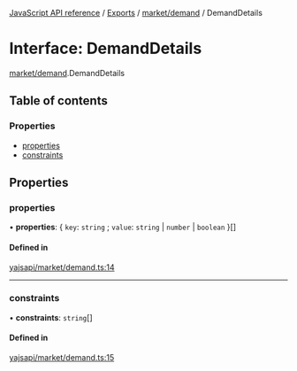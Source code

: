 [JavaScript API reference](../README) / [Exports](../modules) / [market/demand](../modules/market_demand) / DemandDetails

# Interface: DemandDetails

[market/demand](../modules/market_demand).DemandDetails

## Table of contents

### Properties

- [properties](market_demand.DemandDetails#properties)
- [constraints](market_demand.DemandDetails#constraints)

## Properties

### properties

• **properties**: { `key`: `string` ; `value`: `string` \| `number` \| `boolean`  }[]

#### Defined in

[yajsapi/market/demand.ts:14](https://github.com/golemfactory/yajsapi/blob/d7422f1/yajsapi/market/demand.ts#L14)

___

### constraints

• **constraints**: `string`[]

#### Defined in

[yajsapi/market/demand.ts:15](https://github.com/golemfactory/yajsapi/blob/d7422f1/yajsapi/market/demand.ts#L15)
